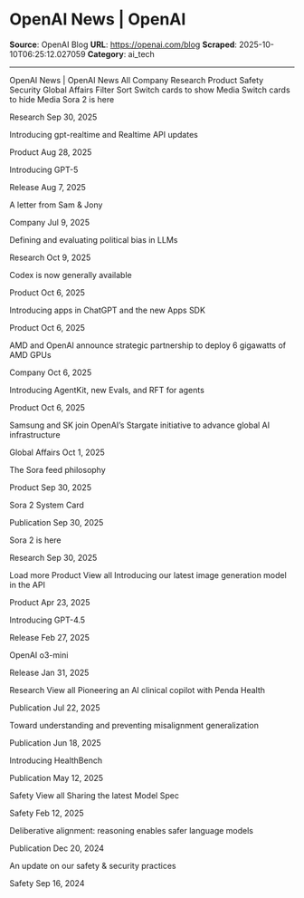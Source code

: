 # OpenAI News | OpenAI

**Source**: OpenAI Blog
**URL**: https://openai.com/blog
**Scraped**: 2025-10-10T06:25:12.027059
**Category**: ai_tech

---

OpenAI News | OpenAI
News
All
Company
Research
Product
Safety
Security
Global Affairs
Filter
Sort
Switch cards to show Media
Switch cards to hide Media
Sora 2 is here

Research
Sep 30, 2025

Introducing gpt-realtime and Realtime API updates

Product
Aug 28, 2025

Introducing GPT-5

Release
Aug 7, 2025

A letter from Sam & Jony

Company
Jul 9, 2025

Defining and evaluating political bias in LLMs

Research
Oct 9, 2025

Codex is now generally available

Product
Oct 6, 2025

Introducing apps in ChatGPT and the new Apps SDK

Product
Oct 6, 2025

AMD and OpenAI announce strategic partnership to deploy 6 gigawatts of AMD GPUs

Company
Oct 6, 2025

Introducing AgentKit, new Evals, and RFT for agents

Product
Oct 6, 2025

Samsung and SK join OpenAI’s Stargate initiative to advance global AI infrastructure

Global Affairs
Oct 1, 2025

The Sora feed philosophy

Product
Sep 30, 2025

Sora 2 System Card

Publication
Sep 30, 2025

Sora 2 is here

Research
Sep 30, 2025

Load more
Product
View all
Introducing our latest image generation model in the API

Product
Apr 23, 2025

Introducing GPT-4.5

Release
Feb 27, 2025

OpenAI o3-mini

Release
Jan 31, 2025

Research
View all
Pioneering an AI clinical copilot with Penda Health

Publication
Jul 22, 2025

Toward understanding and preventing misalignment generalization

Publication
Jun 18, 2025

Introducing HealthBench

Publication
May 12, 2025

Safety
View all
Sharing the latest Model Spec

Safety
Feb 12, 2025

Deliberative alignment: reasoning enables safer language models

Publication
Dec 20, 2024

An update on our safety & security practices

Safety
Sep 16, 2024
